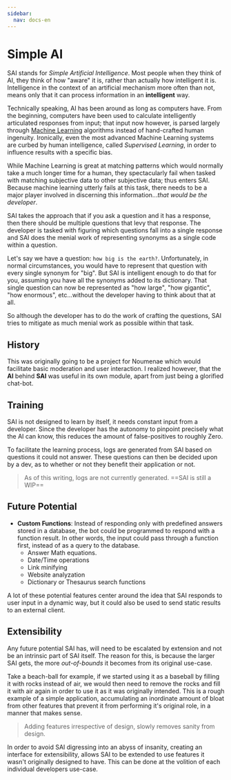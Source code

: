 ```yaml
---
sidebar:
  nav: docs-en
---
```

# Simple AI
SAI stands for *Simple Artificial Intelligence*. Most people when they think of AI, they think of how "aware" it is, rather than actually how intelligent it is. Intelligence in the context of an artificial mechanism more often than not, means only that it can process information in an **intelligent** way.

Technically speaking, AI has been around as long as computers have. From the beginning, computers have been used to calculate intelligently articulated responses from input; that input now however, is parsed largely through [Machine Learning] algorithms instead of hand-crafted human ingenuity. Ironically, even the most advanced Machine Learning systems are curbed by human intelligence, called *Supervised Learning*, in order to influence results with a specific bias.

While Machine Learning is great at matching patterns which would normally take a much longer time for a human, they spectacularly fail when tasked with matching subjective data to other subjective data; thus enters SAI. Because machine learning utterly fails at this task, there needs to be a major player involved in discerning this information...*that would be the developer*.

SAI takes the approach that if you ask a question and it has a response, then there should be multiple questions that levy that response. The developer is tasked with figuring which questions fall into a single response and SAI does the menial work of representing synonyms as a single code within a question.

Let's say we have a question: `how big is the earth?`. Unfortunately, in normal circumstances, you would have to represent that question with every single synonym for "big". But SAI is intelligent enough to do that for you, assuming you have all the synonyms added to its dictionary. That single question can now be represented as "how large", "how gigantic", "how enormous", etc...without the developer having to think about that at all.

So although the developer has to do the work of crafting the questions, SAI tries to mitigate as much menial work as possible within that task.

## History
This was originally going to be a project for Noumenae which would facilitate basic moderation and user interaction. I realized however, that the **AI** behind **SAI** was useful in its own module, apart from just being a glorified chat-bot.

## Training
SAI is not designed to learn by itself, it needs constant input from a developer. Since the developer has the autonomy to pinpoint precisely what the AI can know, this reduces the amount of false-positives to roughly Zero.

To facilitate the learning process, logs are generated from SAI based on questions it could not answer. These questions can then be decided upon by a dev, as to whether or not they benefit their application or not.

> As of this writing, logs are not currently generated. ==SAI is still a WIP==

## Future Potential
- **Custom Functions**: Instead of responding only with predefined answers stored in a database, the bot could be programmed to respond with a function result. In other words, the input could pass through a function first, instead of as a query to the database.
	- Answer Math equations.
	- Date/Time operations
	- Link minifying
	- Website analyzation
	- Dictionary or Thesaurus search functions

A lot of these potential features center around the idea that SAI responds to user input in a dynamic way, but it could also be used to send static results to an external client.

## Extensibility
Any future potential SAI has, will need to be escalated by extension and not be an intrinsic part of SAI itself. The reason for this, is because the larger SAI gets, the more *out-of-bounds* it becomes from its original use-case.

Take a beach-ball for example, if we started using it as a baseball by filling it with rocks instead of air, we would then need to remove the rocks and fill it with air again in order to use it as it was originally intended. This is a rough example of a simple application, accumulating an inordinate amount of bloat from other features that prevent it from performing it's original role, in a manner that makes sense.

> Adding features irrespective of design, slowly removes sanity from design.

In order to avoid SAI digressing into an abyss of insanity, creating an interface for extensibility, allows SAI to be extended to use features it wasn't originally designed to have. This can be done at the volition of each individual developers use-case.



[Machine Learning]:https://www.digitalocean.com/community/tutorials/an-introduction-to-machine-learning
